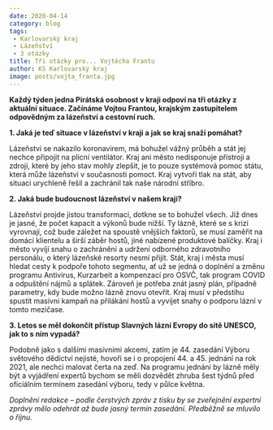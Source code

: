 ```yaml
---
date: 2020-04-14
category: blog
tags: 
 - Karlovarský kraj 
 - Lázeňství 
 - 3 otázky
title: Tři otázky pro... Vojtěcha Frantu
author: KS Karlovarský kraj
image: posts/vojta_franta.jpg
---
```

**Každý týden jedna Pirátská osobnost v kraji odpoví na tři otázky z aktuální situace. Začínáme Vojtou Frantou, krajským zastupitelem odpovědným za lázeňství a cestovní ruch.**

**1.  Jaká je teď situace v lázeňství v kraji a jak se kraj snaží pomáhat?**
   
Lázeňství se nakazilo koronavirem, má bohužel vážný průběh a stát jej nechce připojit na plicní ventilátor. Kraj ani město nedisponuje přístroji a zdroji, které by jeho stav mohly zlepšit, je to pouze systémová pomoc státu, která může lázeňství v současnosti pomoct. Kraj vytvoří tlak na stát, aby situaci urychleně řešil a zachránil tak naše národní stříbro.


**2.  Jaká bude budoucnost lázeňství v našem kraji?**    

Lázeňství projde jistou transformací, dotkne se to bohužel všech. Již dnes je jasné, že počet kapacit a výkonů bude nižší. Ty lázně, které se s krizí vyrovnají, což bude záležet na spoustě vnějších faktorů, se musí zaměřit na domácí klientelu a širší záběr hostů, jiné nabízené produktové balíčky. Kraj i město vyvíjí snahu o zachránění a udržení odborného zdravotního personálu, o který lázeňské resorty nesmí přijít. Stát, kraj i města musí hledat cesty k podpoře tohoto segmentu, ať už se jedná o doplnění a změnu programu Antivirus, Kurzarbeit a kompenzací pro OSVČ, tak program COVID a odpuštění nájmů a splátek. Zároveň je potřeba znát jasný plán, případně parametry, kdy bude možno lázně znovu otevřít. Kraj musí v předstihu spustit masivní kampaň na přilákání hostů a vyvíjet snahy o podporu lázní v tomto mezičase.

  

**3.  Letos se měl dokončit přístup Slavných lázní Evropy do sítě UNESCO, jak to s ním vypadá?**
    
Podobně jako s dalšími masivními akcemi, zatím je 44. zasedání Výboru světového dědictví nejisté, hovoří se i o propojení 44. a 45. jednání na rok 2021, ale nechci malovat čerta na zeď. Na programu jednání by lázně měly být a vyjádření expertů bychom se měli dozvědět zhruba šest týdnů před oficiálním termínem zasedání výboru, tedy v půlce května.


*Doplnění redakce – podle čerstvých zpráv z tisku by se zveřejnění expertní zprávy mělo odehrát až bude jasný termín zasedání. Předběžně se mluvilo o říjnu.*
